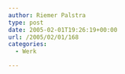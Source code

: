 ```yaml
---
author: Riemer Palstra
type: post
date: 2005-02-01T19:26:19+00:00
url: /2005/02/01/168
categories:
  - Werk

---
```

<img data-recalc-dims="1" decoding="async" src="https://i0.wp.com/www.palstra.com/images/front/remco.jpg?w=1100&#038;ssl=1" alt="" border="0" />